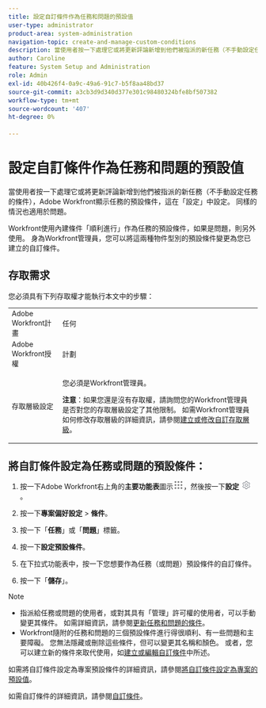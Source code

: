 ```yaml
---
title: 設定自訂條件作為任務和問題的預設值
user-type: administrator
product-area: system-administration
navigation-topic: create-and-manage-custom-conditions
description: 當使用者按一下處理它或將更新評論新增到他們被指派的新任務（不手動設定任務的條件），Adobe Workfront顯示任務的預設條件，這在「設定」中設定。 同樣的情況也適用於問題。
author: Caroline
feature: System Setup and Administration
role: Admin
exl-id: 40b426f4-0a9c-49a6-91c7-b5f8aa48bd37
source-git-commit: a3cb3d9d340d377e301c98480324bfe8bf507382
workflow-type: tm+mt
source-wordcount: '407'
ht-degree: 0%

---
```


# 設定自訂條件作為任務和問題的預設值

當使用者按一下處理它或將更新評論新增到他們被指派的新任務（不手動設定任務的條件），Adobe Workfront顯示任務的預設條件，這在「設定」中設定。 同樣的情況也適用於問題。

Workfront使用內建條件「順利進行」作為任務的預設條件，如果是問題，則另外使用。 身為Workfront管理員，您可以將這兩種物件型別的預設條件變更為您已建立的自訂條件。

## 存取需求

您必須具有下列存取權才能執行本文中的步驟：

<table style="table-layout:auto"> 
 <col> 
 <col> 
 <tbody> 
  <tr> 
   <td role="rowheader">Adobe Workfront計畫</td> 
   <td>任何</td> 
  </tr> 
  <tr> 
   <td role="rowheader">Adobe Workfront授權</td> 
   <td>計劃</td> 
  </tr> 
  <tr> 
   <td role="rowheader">存取層級設定</td> 
   <td> <p>您必須是Workfront管理員。</p> <p><b>注意</b>：如果您還是沒有存取權，請詢問您的Workfront管理員是否對您的存取層級設定了其他限制。 如需Workfront管理員如何修改存取層級的詳細資訊，請參閱<a href="../../../administration-and-setup/add-users/configure-and-grant-access/create-modify-access-levels.md" class="MCXref xref">建立或修改自訂存取層級</a>。</p> </td> 
  </tr> 
 </tbody> 
</table>

## 將自訂條件設定為任務或問題的預設條件：

1. 按一下Adobe Workfront右上角的&#x200B;**主要功能表**&#x200B;圖示![](assets/main-menu-icon.png)，然後按一下&#x200B;**設定** ![](assets/gear-icon-settings.png)。

1. 按一下&#x200B;**專案偏好設定** > **條件**。

1. 按一下「**任務**」或「**問題**」標籤。

1. 按一下&#x200B;**設定預設條件**。
1. 在下拉式功能表中，按一下您想要作為任務（或問題）預設條件的自訂條件。
1. 按一下「**儲存**」。

>[!NOTE]
>
>* 指派給任務或問題的使用者，或對其具有「管理」許可權的使用者，可以手動變更其條件。 如需詳細資訊，請參閱[更新任務和問題的條件](../../../manage-work/projects/updating-work-in-a-project/update-condition-for-tasks-and-issues.md)。
>* Workfront隨附的任務和問題的三個預設條件進行得很順利、有一些問題和主要障礙。 您無法隱藏或刪除這些條件，但可以變更其名稱和顏色。 或者，您可以建立新的條件來取代使用，如[建立或編輯自訂條件](../../../administration-and-setup/customize-workfront/create-manage-custom-conditions/create-edit-custom-conditions.md)中所述。
>

如需將自訂條件設定為專案預設條件的詳細資訊，請參閱[將自訂條件設定為專案的預設值](../../../administration-and-setup/customize-workfront/create-manage-custom-conditions/set-custom-condition-default-projects.md)。

如需自訂條件的詳細資訊，請參閱[自訂條件](../../../administration-and-setup/customize-workfront/create-manage-custom-conditions/custom-conditions.md)。

